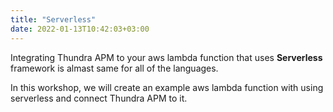 ```yaml
---
title: "Serverless"
date: 2022-01-13T10:42:03+03:00
---
```



Integrating Thundra APM to your aws lambda function that uses **Serverless** framework is almast same for all of the languages. 

In this workshop, we will create an example aws lambda function with using serverless and connect Thundra APM to it.

<div w3-include-html="serverless_html_content/languages_tab_bar.html"></div>
<link rel="stylesheet" href="master.css">


<script>
includeHTML();
</script>

